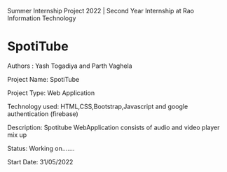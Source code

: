 Summer Internship Project 2022 | Second Year Internship at Rao Information Technology

# SpotiTube

Authors : 
Yash Togadiya and Parth Vaghela

Project Name:
SpotiTube

Project Type:
Web Application

Technology used:
HTML,CSS,Bootstrap,Javascript and google authentication (firebase)

Description: Spotitube WebApplication consists of audio and video player mix up

Status:
Working on.......

Start Date:
31/05/2022
